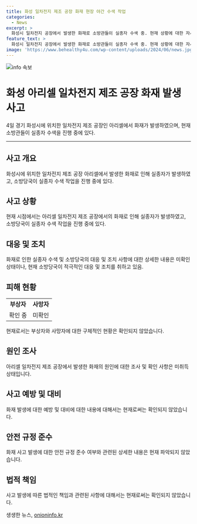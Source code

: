 ```yaml
---
title: 화성 일차전지 제조 공장 화재 현장 야간 수색 작업
categories:
  - News
excerpt: >
  화성시 일차전지 공장에서 발생한 화재로 소방관들이 실종자 수색 중. 현재 상황에 대한 자세한 내용이 계속 업데이트될 예정. (문단 요약)
feature_text: >
  화성시 일차전지 공장에서 발생한 화재로 소방관들이 실종자 수색 중. 현재 상황에 대한 자세한 내용이 계속 업데이트될 예정. (문단 요약)
image: 'https://www.behealthy4u.com/wp-content/uploads/2024/06/news.jpg'
---
```


<p><img src="https://www.behealthy4u.com/wp-content/uploads/2024/06/news.jpg" alt="info 속보" /></p>

<h1>화성 아리셀 일차전지 제조 공장 화재 발생 사고</h1>

<p data-ke-size="size16">4일 경기 화성시에 위치한 일차전지 제조 공장인 아리셀에서 화재가 발생하였으며, 현재 소방관들이 실종자 수색을 진행 중에 있다.</p>

<hr>

<h2 data-ke-size="size26">사고 개요</h2>

<p data-ke-size="size16">화성시에 위치한 일차전지 제조 공장 아리셀에서 발생한 화재로 인해 실종자가 발생하였고, 소방당국이 실종자 수색 작업을 진행 중에 있다.</p>

<h2 data-ke-size="size26">사고 상황</h2>

<p data-ke-size="size16">현재 시점에서는 아리셀 일차전지 제조 공장에서의 화재로 인해 실종자가 발생하였고, 소방당국이 실종자 수색 작업을 진행 중에 있다.</p>

<h2 data-ke-size="size26">대응 및 조치</h2>

<p data-ke-size="size16">화재로 인한 실종자 수색 및 소방당국의 대응 및 조치 사항에 대한 상세한 내용은 미확인 상태이나, 현재 소방당국이 적극적인 대응 및 조치를 취하고 있음.</p>

<h2 data-ke-size="size26">피해 현황</h2>

<table>
  <tr>
    <td style="text-align: center; height: 17px;"><b>부상자</b></td>
    <td style="text-align: center; height: 17px;"><b>사망자</b></td>
  </tr>
  <tr>
    <td style="text-align: center; height: 17px;">확인 중</td>
    <td style="text-align: center; height: 17px;">미확인</td>
  </tr>
</table>

<p data-ke-size="size16">현재로서는 부상자와 사망자에 대한 구체적인 현황은 확인되지 않았습니다.</p>

<h2 data-ke-size="size26">원인 조사</h2>

<p data-ke-size="size16">아리셀 일차전지 제조 공장에서 발생한 화재의 원인에 대한 조사 및 확인 사항은 미취득 상태입니다.</p>

<h2 data-ke-size="size26">사고 예방 및 대비</h2>

<p data-ke-size="size16">화재 발생에 대한 예방 및 대비에 대한 내용에 대해서는 현재로써는 확인되지 않았습니다.</p>

<h2 data-ke-size="size26">안전 규정 준수</h2>

<p data-ke-size="size16">화재 사고 발생에 대한 안전 규정 준수 여부와 관련된 상세한 내용은 현재 파악되지 않았습니다.</p>

<h2 data-ke-size="size26">법적 책임</h2>

<p data-ke-size="size16">사고 발생에 따른 법적인 책임과 관련된 사항에 대해서는 현재로써는 확인되지 않았습니다.</p>
생생한 뉴스, <a href="https://onioninfo.kr" rel="dofollow">onioninfo.kr</a>


